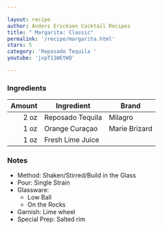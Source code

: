 ```yaml
---

layout: recipe
author: Anders Erickson Cocktail Recipes
title: " Margarita: Classic"
permalink: '/recipe/margarita.html'
stars: 5
category: 'Reposado Tequila '
youtube: 'jxpT11WEtWQ'

---
```


### Ingredients

| Amount  | Ingredient               | Brand          |
| ---: | ---------------- | ------------- |
| 2 oz | Reposado Tequila | Milagro       |
| 1 oz | Orange Curaçao   | Marie Brizard |
| 1 oz | Fresh Lime Juice |

### Notes

- Method: Shaken/Stirred/Build in the Glass
- Pour: Single Strain
- Glassware: 
    - Low Ball
    - On the Rocks
- Garnish: Lime wheel
- Special Prep: Salted rim


